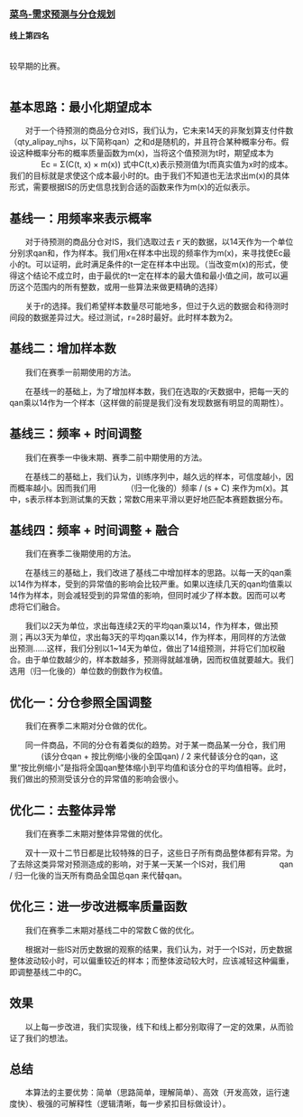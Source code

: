 ### [菜鸟-需求预测与分仓规划](https://tianchi.aliyun.com/competition/entrance/231530/introduction)
**线上第四名**<br/>
<br/><br/>
较早期的比赛。<br/><br/>
## 基本思路：最小化期望成本
　　对于一个待预测的商品分仓对IS，我们认为，它未来14天的非聚划算支付件数（qty_alipay_njhs，以下简称qan）之和d是随机的，并且符合某种概率分布。假设这种概率分布的概率质量函数为m(x)，当将这个值预测为t时，期望成本为
　　　　Ec = Σ(C(t, x) × m(x))
式中C(t,x)表示预测值为t而真实值为x时的成本。我们的目标就是求使这个成本最小时的t。由于我们不知道也无法求出m(x)的具体形式，需要根据IS的历史信息找到合适的函数来作为m(x)的近似表示。

## 基线一：用频率来表示概率
　　对于待预测的商品分仓对IS，我们选取过去ｒ天的数据，以14天作为一个单位分别求qan和，作为样本。我们用x在样本中出现的频率作为m(x)，来寻找使Ec最小的t。可以证明，此时满足条件的t一定在样本中出现。（当改变m(x)的形式，使得这个结论不成立时，由于最优的t一定在样本的最大值和最小值之间，故可以遍历这个范围内的所有整数，或用一些算法来做更精确的选择）

　　关于r的选择。我们希望样本数量尽可能地多，但过于久远的数据会和待测时间段的数据差异过大。经过测试，r=28时最好。此时样本数为2。

## 基线二：增加样本数
　　我们在赛季一前期使用的方法。

　　在基线一的基础上，为了增加样本数，我们在选取的r天数据中，把每一天的qan乘以14作为一个样本（这样做的前提是我们没有发现数据有明显的周期性）。

## 基线三：频率 + 时间调整
　　我们在赛季一中後末期、赛季二前中期使用的方法。

　　在基线二的基础上，我们认为，训练序列中，越久远的样本，可信度越小，因而概率越小。因而我们用
　　　　（归一化後的）频率 /  (s + C)
来作为m(x)。其中，s表示样本到测试集的天数；常数C用来平滑以更好地匹配本赛题数据分布。

## 基线四：频率 + 时间调整 + 融合
　　我们在赛季二後期使用的方法。

　　在基线三的基础上，我们改进了基线二中增加样本的思路。以每一天的qan乘以14作为样本，受到的异常值的影响会比较严重。如果以连续几天的qan均值乘以14作为样本，则会减轻受到的异常值的影响，但同时减少了样本数。因而可以考虑将它们融合。

　　我们以2天为单位，求出每连续2天的平均qan乘以14，作为样本，做出预测；再以3天为单位，求出每3天的平均qan乘以14，作为样本，用同样的方法做出预测……这样，我们分别以1~14天为单位，做出了14组预测，并将它们加权融合。由于单位数越少的，样本数越多，预测得就越准确，因而权值就要越大。我们选用（归一化後的）单位数的倒数作为权值。

## 优化一：分仓参照全国调整
　　我们在赛季二末期对分仓做的优化。

　　同一件商品，不同的分仓有着类似的趋势。对于某一商品某一分仓，我们用
　　　　(该分仓qan + 按比例缩小後的全国qan) / 2
来代替该分仓的qan，这里“按比例缩小”是指将全国qan整体缩小到平均值和该分仓的平均值相等。此时，我们做出的预测受该分仓的异常值的影响会很小。

## 优化二：去整体异常
　　我们在赛季二末期对整体异常做的优化。

　　双十一双十二节日都是比较特殊的日子，这些日子所有商品整体都有异常。为了去除这类异常对预测造成的影响，对于某一天某一个IS对，我们用
　　　　qan / 归一化後的当天所有商品全国总qan
来代替qan。

## 优化三：进一步改进概率质量函数
　　我们在赛季二末期对基线二中的常数Ｃ做的优化。

　　根据对一些IS对历史数据的观察的结果，我们认为，对于一个IS对，历史数据整体波动较小时，可以偏重较近的样本；而整体波动较大时，应该减轻这种偏重，即调整基线二中的C。

## 效果
　　以上每一步改进，我们实现後，线下和线上都分别取得了一定的效果，从而验证了我们的想法。

## 总结
　　本算法的主要优势：简单（思路简单，理解简单）、高效（开发高效，运行速度快）、极强的可解释性（逻辑清晰，每一步紧扣目标做设计）。

